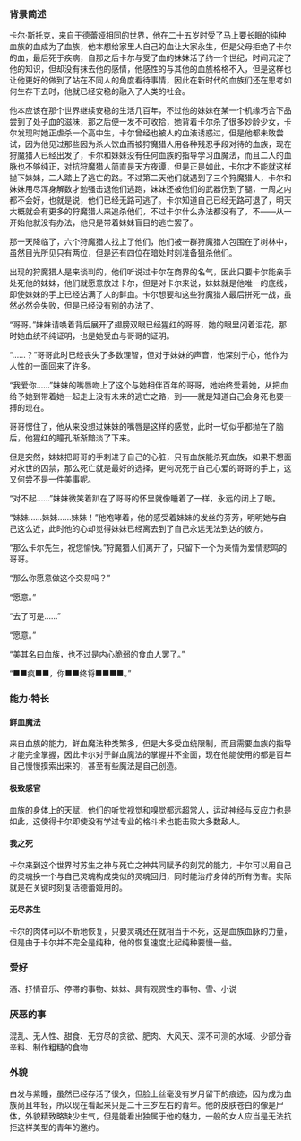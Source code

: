 ### 背景简述

卡尔·斯托克，来自于德蕾娅相同的世界，他在二十五岁时受了马上要长眠的纯种血族的血成为了血族，他本想给家里人自己的血让大家永生，但是父母拒绝了卡尔的血，最后死于疾病，自那之后卡尔与受了血的妹妹活了约一个世纪，时间沉淀了他的知识，但却没有抹去他的感情，他感性的与其他的血族格格不入，但是这样也让他更好的做到了站在不同人的角度看待事情，因此在新时代的血族们还在思考如何生存下去时，他就已经安稳的融入了人类的社会。

他本应该在那个世界继续安稳的生活几百年，不过他的妹妹在某一个机缘巧合下品尝到了处子血的滋味，那之后便一发不可收拾，她背着卡尔杀了很多妙龄少女，卡尔发现时她正虐杀一个高中生，卡尔曾经也被人的血液诱惑过，但是他都未敢尝试，因为他见过那些因为杀人饮血而被狩魔猎人用各种残忍手段对待的血族，现在狩魔猎人已经出发了，卡尔和妹妹没有任何血族的指导学习血魔法，而且二人的血脉也不够纯正，对抗狩魔猎人简直是天方夜谭，但是正是如此，卡尔才不能就这样抛下妹妹，二人踏上了逃亡的路。不过第二天他们就遇到了三个狩魔猎人，卡尔和妹妹用尽浑身解数才勉强击退他们逃跑，妹妹还被他们的武器伤到了腿，一周之内都不会好，也就是说，他们已经无路可逃了。卡尔知道自己已经无路可退了，明天大概就会有更多的狩魔猎人来追杀他们，不过卡尔什么办法都没有了，不——从一开始他就没有办法，他只是带着妹妹盲目的逃亡罢了。

那一天降临了，六个狩魔猎人找上了他们，他们被一群狩魔猎人包围在了树林中，虽然目光所见只有两位，但是还有四位在暗处时刻准备狙杀他们。

出现的狩魔猎人是来谈判的，他们听说过卡尔在商界的名气，因此只要卡尔能亲手处死他的妹妹，他们就愿意放过卡尔，但是对卡尔来说，妹妹就是他唯一的底线，即使妹妹的手上已经沾满了人的鲜血。卡尔想要和这些狩魔猎人最后拼死一战，虽然必然会失败，但是已经没有别的办法了。

“哥哥。”妹妹请唤着背后展开了翅膀双眼已经猩红的哥哥，她的眼里闪着泪花，那时她血统不纯证明，也是她受血与哥哥的证明。

“……？”哥哥此时已经丧失了多数理智，但对于妹妹的声音，他深刻于心，他作为人性的一面回来了许多。

“我爱你……”妹妹的嘴唇吻上了这个与她相伴百年的哥哥，她始终爱着她，从把血给予她到带着她一起走上没有未来的逃亡之路，到——就是知道自己会身死也要一搏的现在。

哥哥愣住了，他从来没想过妹妹的嘴唇是这样的感觉，此时一切似乎都抛在了脑后，他猩红的瞳孔渐渐黯淡了下来。

但是突然，妹妹把哥哥的手刺进了自己的心脏，只有血族能杀死血族，如果不想面对永世的囚禁，那么死亡就是最好的选择，更何况死于自己心爱的哥哥的手上，这又何尝不是一件美事呢。

“对不起……”妹妹微笑着趴在了哥哥的怀里就像睡着了一样，永远的闭上了眼。

“妹妹……妹妹……妹妹！”他咆哮着，他的感受着妹妹的发丝的芬芳，明明她与自己这么近，此时他的心却觉得妹妹已经离去到了自己永远无法到达的彼方。

“那么卡尔先生，祝您愉快。”狩魔猎人们离开了，只留下一个为亲情为爱情悲鸣的哥哥。

“那么你愿意做这个交易吗？”

“愿意。”

“去了可是……”

“愿意。”

“美其名曰血族，也不过是内心脆弱的食血人罢了。”

“■■疯■■，你■■终将■■■■。”

### 能力·特长

#### 鲜血魔法

来自血族的能力，鲜血魔法种类繁多，但是大多受血统限制，而且需要血族的指导才能完全掌握，因此卡尔对于鲜血魔法的掌握并不全面，现在他能使用的都是百年自己慢慢摸索出来的，甚至有些魔法是自己创造。

#### 极致感官

血族的身体上的天赋，他们的听觉视觉和嗅觉都远超常人，运动神经与反应力也是如此，这使得卡尔即使没有学过专业的格斗术也能击败大多数敌人。

#### 我之死

卡尔来到这个世界时苏生之神与死亡之神共同赋予的刻咒的能力，卡尔可以用自己的灵魂换一个与自己灵魂构成类似的灵魂回归，同时能治疗身体的所有伤害。实际就是在关键时刻复活德蕾娅用的。

#### 无尽苏生

卡尔的肉体可以不断地恢复，只要灵魂还在就相当于不死，这是血族血脉的力量，但是由于卡尔并不完全是纯种，他的恢复速度比起纯种要慢一些。

### 爱好

酒、抒情音乐、停滞的事物、妹妹、具有观赏性的事物、雪、小说

### 厌恶的事

混乱、无人性、甜食、无穷尽的贪欲、肥肉、大风天、深不可测的水域、少部分香辛料、制作粗糙的食物

### 外貌

白发与紫瞳，虽然已经存活了很久，但脸上丝毫没有岁月留下的痕迹，因为成为血族尚且年轻，所以现在看起来只是二十三岁左右的青年。他的皮肤苍白的像是尸体，外貌精致略缺少生气，但是能看出独属于他的魅力，一般的女人应当是无法抗拒这样美型的青年的邀约。

  

